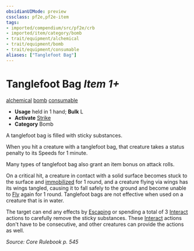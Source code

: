 ```yaml
---
obsidianUIMode: preview
cssclass: pf2e,pf2e-item
tags:
- imported/compendium/src/pf2e/crb
- imported/item/category/bomb
- trait/equipment/alchemical
- trait/equipment/bomb
- trait/equipment/consumable
aliases: ["Tanglefoot Bag"]
---
```

# Tanglefoot Bag *Item 1+*  
[alchemical](alchemical.md)  [bomb](bomb.md)  [consumable](consumable.md)  

- **Usage** held in 1 hand; **Bulk** L
- **Activate** [Strike](strike.md)
- **Category** Bomb

A tanglefoot bag is filled with sticky substances.

When you hit a creature with a tanglefoot bag, that creature takes a status penalty to its Speeds for 1 minute.

Many types of tanglefoot bag also grant an item bonus on attack rolls.

On a critical hit, a creature in contact with a solid surface becomes stuck to the surface and [immobilized](conditions.md#Immobilized) for 1 round, and a creature flying via wings has its wings tangled, causing it to fall safely to the ground and become unable to [Fly](rules/actions/fly.md) again for 1 round. Tanglefoot bags are not effective when used on a creature that is in water.

The target can end any effects by [Escaping](escape.md) or spending a total of 3 [Interact](interact.md) actions to carefully remove the sticky substances. These [Interact](interact.md) actions don't have to be consecutive, and other creatures can provide the actions as well.

*Source: Core Rulebook p. 545*